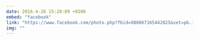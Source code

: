 ```yaml
---
date: 2016-4-26 15:20:09 +0200
embed: "facebook"
link: "https://www.facebook.com/photo.php?fbid=980067165442825&set=pb.100003186531392.-2207520000.1464869338.&type=3&theater"
img: ""
---
```


